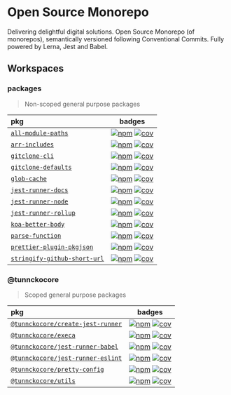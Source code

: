 # Open Source Monorepo

Delivering delightful digital solutions. Open Source Monorepo (of monorepos), semantically versioned following Conventional Commits. Fully powered by Lerna, Jest and Babel.

## Workspaces

### packages

> Non-scoped general purpose packages

| pkg                                                                            |                                              badges                                               |
| :----------------------------------------------------------------------------- | :-----------------------------------------------------------------------------------------------: |
| [`all-module-paths`](https://ghub.now.sh/all-module-paths)                     | [![npm][npm-6e0bb0fe0a-img]][npm-6e0bb0fe0a-url] [![cov][cov-6e0bb0fe0a-img]][cov-6e0bb0fe0a-url] |
| [`arr-includes`](https://ghub.now.sh/arr-includes)                             | [![npm][npm-2f3f114f7a-img]][npm-2f3f114f7a-url] [![cov][cov-2f3f114f7a-img]][cov-2f3f114f7a-url] |
| [`gitclone-cli`](https://ghub.now.sh/gitclone-cli)                             | [![npm][npm-dec4d0cc05-img]][npm-dec4d0cc05-url] [![cov][cov-dec4d0cc05-img]][cov-dec4d0cc05-url] |
| [`gitclone-defaults`](https://ghub.now.sh/gitclone-defaults)                   | [![npm][npm-cac2bd5e92-img]][npm-cac2bd5e92-url] [![cov][cov-cac2bd5e92-img]][cov-cac2bd5e92-url] |
| [`glob-cache`](https://ghub.now.sh/glob-cache)                                 | [![npm][npm-9d6fa88185-img]][npm-9d6fa88185-url] [![cov][cov-9d6fa88185-img]][cov-9d6fa88185-url] |
| [`jest-runner-docs`](https://ghub.now.sh/jest-runner-docs)                     | [![npm][npm-bfbf73f3e5-img]][npm-bfbf73f3e5-url] [![cov][cov-bfbf73f3e5-img]][cov-bfbf73f3e5-url] |
| [`jest-runner-node`](https://ghub.now.sh/jest-runner-node)                     | [![npm][npm-13c18163b7-img]][npm-13c18163b7-url] [![cov][cov-13c18163b7-img]][cov-13c18163b7-url] |
| [`jest-runner-rollup`](https://ghub.now.sh/jest-runner-rollup)                 | [![npm][npm-cf87a4edb8-img]][npm-cf87a4edb8-url] [![cov][cov-cf87a4edb8-img]][cov-cf87a4edb8-url] |
| [`koa-better-body`](https://ghub.now.sh/koa-better-body)                       | [![npm][npm-e4f83c0c22-img]][npm-e4f83c0c22-url] [![cov][cov-e4f83c0c22-img]][cov-e4f83c0c22-url] |
| [`parse-function`](https://ghub.now.sh/parse-function)                         | [![npm][npm-a236619861-img]][npm-a236619861-url] [![cov][cov-a236619861-img]][cov-a236619861-url] |
| [`prettier-plugin-pkgjson`](https://ghub.now.sh/prettier-plugin-pkgjson)       | [![npm][npm-07945251a6-img]][npm-07945251a6-url] [![cov][cov-07945251a6-img]][cov-07945251a6-url] |
| [`stringify-github-short-url`](https://ghub.now.sh/stringify-github-short-url) | [![npm][npm-3c6aafac3a-img]][npm-3c6aafac3a-url] [![cov][cov-3c6aafac3a-img]][cov-3c6aafac3a-url] |

### @tunnckocore

> Scoped general purpose packages

| pkg                                                                                      |                                              badges                                               |
| :--------------------------------------------------------------------------------------- | :-----------------------------------------------------------------------------------------------: |
| [`@tunnckocore/create-jest-runner`](https://ghub.now.sh/@tunnckocore/create-jest-runner) | [![npm][npm-76c512834b-img]][npm-76c512834b-url] [![cov][cov-76c512834b-img]][cov-76c512834b-url] |
| [`@tunnckocore/execa`](https://ghub.now.sh/@tunnckocore/execa)                           | [![npm][npm-0ee88d61eb-img]][npm-0ee88d61eb-url] [![cov][cov-0ee88d61eb-img]][cov-0ee88d61eb-url] |
| [`@tunnckocore/jest-runner-babel`](https://ghub.now.sh/@tunnckocore/jest-runner-babel)   | [![npm][npm-66996266fb-img]][npm-66996266fb-url] [![cov][cov-66996266fb-img]][cov-66996266fb-url] |
| [`@tunnckocore/jest-runner-eslint`](https://ghub.now.sh/@tunnckocore/jest-runner-eslint) | [![npm][npm-c7106a6fc9-img]][npm-c7106a6fc9-url] [![cov][cov-c7106a6fc9-img]][cov-c7106a6fc9-url] |
| [`@tunnckocore/pretty-config`](https://ghub.now.sh/@tunnckocore/pretty-config)           | [![npm][npm-9c57de05d6-img]][npm-9c57de05d6-url] [![cov][cov-9c57de05d6-img]][cov-9c57de05d6-url] |
| [`@tunnckocore/utils`](https://ghub.now.sh/@tunnckocore/utils)                           | [![npm][npm-2ee61b0213-img]][npm-2ee61b0213-url] [![cov][cov-2ee61b0213-img]][cov-2ee61b0213-url] |

[npm-6e0bb0fe0a-url]: https://www.npmjs.com/package/all-module-paths
[npm-6e0bb0fe0a-img]: https://badgen.net/npm/v/all-module-paths?icon=npm
[cov-6e0bb0fe0a-url]: https://www.npmjs.com/package/all-module-paths
[cov-6e0bb0fe0a-img]: https://badgen.net/badge/coverage/95.35%25/99CC09?icon=codecov
[npm-2f3f114f7a-url]: https://www.npmjs.com/package/arr-includes
[npm-2f3f114f7a-img]: https://badgen.net/npm/v/arr-includes?icon=npm
[cov-2f3f114f7a-url]: https://www.npmjs.com/package/arr-includes
[cov-2f3f114f7a-img]: https://badgen.net/badge/coverage/100%25/green?icon=codecov
[npm-dec4d0cc05-url]: https://www.npmjs.com/package/gitclone-cli
[npm-dec4d0cc05-img]: https://badgen.net/npm/v/gitclone-cli?icon=npm
[cov-dec4d0cc05-url]: https://www.npmjs.com/package/gitclone-cli
[cov-dec4d0cc05-img]: https://badgen.net/badge/coverage/unknown/grey?icon=codecov
[npm-cac2bd5e92-url]: https://www.npmjs.com/package/gitclone-defaults
[npm-cac2bd5e92-img]: https://badgen.net/npm/v/gitclone-defaults?icon=npm
[cov-cac2bd5e92-url]: https://www.npmjs.com/package/gitclone-defaults
[cov-cac2bd5e92-img]: https://badgen.net/badge/coverage/100%25/green?icon=codecov
[npm-9d6fa88185-url]: https://www.npmjs.com/package/glob-cache
[npm-9d6fa88185-img]: https://badgen.net/npm/v/glob-cache?icon=npm
[cov-9d6fa88185-url]: https://www.npmjs.com/package/glob-cache
[cov-9d6fa88185-img]: https://badgen.net/badge/coverage/100%25/green?icon=codecov
[npm-bfbf73f3e5-url]: https://www.npmjs.com/package/jest-runner-docs
[npm-bfbf73f3e5-img]: https://badgen.net/npm/v/jest-runner-docs?icon=npm
[cov-bfbf73f3e5-url]: https://www.npmjs.com/package/jest-runner-docs
[cov-bfbf73f3e5-img]: https://badgen.net/badge/coverage/6.82%25/red?icon=codecov
[npm-13c18163b7-url]: https://www.npmjs.com/package/jest-runner-node
[npm-13c18163b7-img]: https://badgen.net/npm/v/jest-runner-node?icon=npm
[cov-13c18163b7-url]: https://www.npmjs.com/package/jest-runner-node
[cov-13c18163b7-img]: https://badgen.net/badge/coverage/100%25/green?icon=codecov
[npm-cf87a4edb8-url]: https://www.npmjs.com/package/jest-runner-rollup
[npm-cf87a4edb8-img]: https://badgen.net/npm/v/jest-runner-rollup?icon=npm
[cov-cf87a4edb8-url]: https://www.npmjs.com/package/jest-runner-rollup
[cov-cf87a4edb8-img]: https://badgen.net/badge/coverage/6.18%25/red?icon=codecov
[npm-e4f83c0c22-url]: https://www.npmjs.com/package/koa-better-body
[npm-e4f83c0c22-img]: https://badgen.net/npm/v/koa-better-body?icon=npm
[cov-e4f83c0c22-url]: https://www.npmjs.com/package/koa-better-body
[cov-e4f83c0c22-img]: https://badgen.net/badge/coverage/95.56%25/99CC09?icon=codecov
[npm-a236619861-url]: https://www.npmjs.com/package/parse-function
[npm-a236619861-img]: https://badgen.net/npm/v/parse-function?icon=npm
[cov-a236619861-url]: https://www.npmjs.com/package/parse-function
[cov-a236619861-img]: https://badgen.net/badge/coverage/100%25/green?icon=codecov
[npm-07945251a6-url]: https://www.npmjs.com/package/prettier-plugin-pkgjson
[npm-07945251a6-img]: https://badgen.net/npm/v/prettier-plugin-pkgjson?icon=npm
[cov-07945251a6-url]: https://www.npmjs.com/package/prettier-plugin-pkgjson
[cov-07945251a6-img]: https://badgen.net/badge/coverage/25%25/red?icon=codecov
[npm-3c6aafac3a-url]: https://www.npmjs.com/package/stringify-github-short-url
[npm-3c6aafac3a-img]: https://badgen.net/npm/v/stringify-github-short-url?icon=npm
[cov-3c6aafac3a-url]: https://www.npmjs.com/package/stringify-github-short-url
[cov-3c6aafac3a-img]: https://badgen.net/badge/coverage/100%25/green?icon=codecov
[npm-76c512834b-url]: https://www.npmjs.com/package/@tunnckocore/create-jest-runner
[npm-76c512834b-img]: https://badgen.net/npm/v/@tunnckocore/create-jest-runner?icon=npm
[cov-76c512834b-url]: https://www.npmjs.com/package/@tunnckocore/create-jest-runner
[cov-76c512834b-img]: https://badgen.net/badge/coverage/20.11%25/red?icon=codecov
[npm-0ee88d61eb-url]: https://www.npmjs.com/package/@tunnckocore/execa
[npm-0ee88d61eb-img]: https://badgen.net/npm/v/@tunnckocore/execa?icon=npm
[cov-0ee88d61eb-url]: https://www.npmjs.com/package/@tunnckocore/execa
[cov-0ee88d61eb-img]: https://badgen.net/badge/coverage/86.01%25/99CC09?icon=codecov
[npm-66996266fb-url]: https://www.npmjs.com/package/@tunnckocore/jest-runner-babel
[npm-66996266fb-img]: https://badgen.net/npm/v/@tunnckocore/jest-runner-babel?icon=npm
[cov-66996266fb-url]: https://www.npmjs.com/package/@tunnckocore/jest-runner-babel
[cov-66996266fb-img]: https://badgen.net/badge/coverage/8.93%25/red?icon=codecov
[npm-c7106a6fc9-url]: https://www.npmjs.com/package/@tunnckocore/jest-runner-eslint
[npm-c7106a6fc9-img]: https://badgen.net/npm/v/@tunnckocore/jest-runner-eslint?icon=npm
[cov-c7106a6fc9-url]: https://www.npmjs.com/package/@tunnckocore/jest-runner-eslint
[cov-c7106a6fc9-img]: https://badgen.net/badge/coverage/11.29%25/red?icon=codecov
[npm-9c57de05d6-url]: https://www.npmjs.com/package/@tunnckocore/pretty-config
[npm-9c57de05d6-img]: https://badgen.net/npm/v/@tunnckocore/pretty-config?icon=npm
[cov-9c57de05d6-url]: https://www.npmjs.com/package/@tunnckocore/pretty-config
[cov-9c57de05d6-img]: https://badgen.net/badge/coverage/6.25%25/red?icon=codecov
[npm-2ee61b0213-url]: https://www.npmjs.com/package/@tunnckocore/utils
[npm-2ee61b0213-img]: https://badgen.net/npm/v/@tunnckocore/utils?icon=npm
[cov-2ee61b0213-url]: https://www.npmjs.com/package/@tunnckocore/utils
[cov-2ee61b0213-img]: https://badgen.net/badge/coverage/100%25/green?icon=codecov
